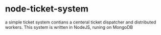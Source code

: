 node-ticket-system
==================

a simple ticket system contians a centeral ticket dispatcher and distributed workers. This system is written in NodeJS, runing on MongoDB
